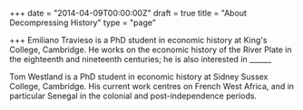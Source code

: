 +++
date = "2014-04-09T00:00:00Z"
draft = true
title = "About Decompressing History"
type = "page"

+++
Emiliano Travieso is a PhD student in economic history at King's College, Cambridge. He works on the economic history of the River Plate in the eighteenth and nineteenth centuries; he is also interested in ______

Tom Westland is a PhD student in economic history at Sidney Sussex College, Cambridge. His current work centres on French West Africa, and in particular Senegal in the colonial and post-independence periods.
